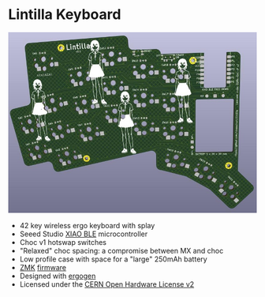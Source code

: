 # Lintilla Keyboard

![Lintilla PCB](images/pcb-lintilla.jpg)

- 42 key wireless ergo keyboard with splay
- Seeed Studio [XIAO BLE][xiao] microcontroller
- Choc v1 hotswap switches
- "Relaxed" choc spacing: a compromise between MX and choc
- Low profile case with space for a "large" 250mAh battery
- [ZMK][zmk] [firmware][firmware]
- Designed with [ergogen][ergogen]
- Licensed under the [CERN Open Hardware License v2][ohl]

[ergogen]: https://ergogen.xyz
[firmware]: https://github.com/ctranstrum/lintilla/tree/zmk
[ohl]: LICENSE.txt
[xiao]: https://wiki.seeedstudio.com/XIAO_BLE/
[zmk]: https://zmk.dev
